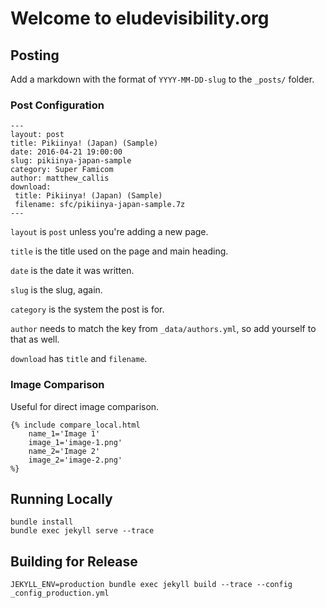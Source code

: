 # Welcome to eludevisibility.org

## Posting

Add a markdown with the format of `YYYY-MM-DD-slug` to the `_posts/` folder.

### Post Configuration

```
---
layout: post
title: Pikiinya! (Japan) (Sample)
date: 2016-04-21 19:00:00
slug: pikiinya-japan-sample
category: Super Famicom
author: matthew_callis
download:
 title: Pikiinya! (Japan) (Sample)
 filename: sfc/pikiinya-japan-sample.7z
---
```

`layout` is `post` unless you're adding a new page.

`title` is the title used on the page and main heading.

`date` is the date it was written.

`slug` is the slug, again.

`category` is the system the post is for.

`author` needs to match the key from `_data/authors.yml`, so add yourself to that as well.

`download` has `title` and `filename`.

### Image Comparison

Useful for direct image comparison.

```
{% include compare_local.html
    name_1='Image 1'
    image_1='image-1.png'
    name_2='Image 2'
    image_2='image-2.png'
%}
```

## Running Locally
```
bundle install
bundle exec jekyll serve --trace
```

## Building for Release
```
JEKYLL_ENV=production bundle exec jekyll build --trace --config _config_production.yml
```
